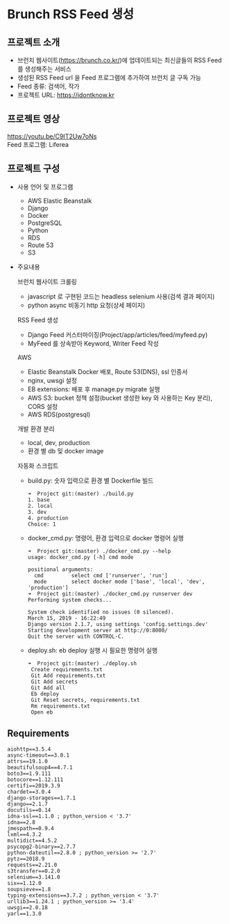 # Brunch RSS Feed 생성

## 프로젝트 소개

- 브런치 웹사이트(https://brunch.co.kr/)에 업데이트되는 최신글들의 RSS Feed 를 생성해주는 서비스
- 생성된 RSS Feed url 을 Feed 프로그램에 추가하여 브런치 글 구독 가능
- Feed 종류: 검색어, 작가
- 프로젝트 URL: https://idontknow.kr

## 프로젝트 영상

https://youtu.be/C9IT2Uw7oNs  
Feed 프로그램: Liferea

## 프로젝트 구성

- 사용 언어 및 프로그램 
	- AWS Elastic Beanstalk
	- Django
	- Docker
	- PostgreSQL
	- Python
	- RDS
	- Route 53
	- S3
	
- 주요내용

	브런치 웹사이트 크롤링

	- javascript 로 구현된 코드는 headless selenium 사용(검색 결과 페이지)
	- python async 비동기 http 요청(상세 페이지)
	
	RSS Feed 생성
	
	- Django Feed 커스터마이징(Project/app/articles/feed/myfeed.py)
	- MyFeed 를 상속받아 Keyword, Writer Feed 작성
	
	AWS
	
	- Elastic Beanstalk Docker 배포, Route 53(DNS), ssl 인증서
	- nginx, uwsgi 설정
	- EB extensions: 배포 후 manage.py migrate 실행
	- AWS S3: bucket 정책 설정(bucket 생성한 key 와 사용하는 Key 분리), CORS 설정
	- AWS RDS(postgresql)
	
	개발 환경 분리
	
	- local, dev, production
	- 환경 별 db 및 docker image
	
	자동화 스크립트
	
	- build.py: 숫자 입력으로 환경 별 Dockerfile 빌드
		```
		➜  Project git:(master) ./build.py
		1. base
		2. local
		3. dev
		4. production
		Choice: 1
		```
	- docker_cmd.py: 명령어, 환경 입력으로 docker 명령어 실행
		```
		➜  Project git:(master) ./docker_cmd.py --help
		usage: docker_cmd.py [-h] cmd mode

		positional arguments:
		  cmd         select cmd ['runserver', 'run']
		  mode        select docker mode ['base', 'local', 'dev', 'production']
		➜  Project git:(master) ./docker_cmd.py runserver dev 
		Performing system checks...

		System check identified no issues (0 silenced).
		March 15, 2019 - 16:22:49
		Django version 2.1.7, using settings 'config.settings.dev'
		Starting development server at http://0:8000/
		Quit the server with CONTROL-C.
		```
	- deploy.sh: eb deploy 실행 시 필요한 명령어 실행
		```
		➜  Project git:(master) ./deploy.sh 
		 Create requirements.txt
		 Git Add requirements.txt
		 Git Add secrets
		 Git Add all
		 Eb deploy
		 Git Reset secrets, requirements.txt
		 Rm requirements.txt
		 Open eb
		```

	
## Requirements

```
aiohttp==3.5.4
async-timeout==3.0.1
attrs==19.1.0
beautifulsoup4==4.7.1
boto3==1.9.111
botocore==1.12.111
certifi==2019.3.9
chardet==3.0.4
django-storages==1.7.1
django==2.1.7
docutils==0.14
idna-ssl==1.1.0 ; python_version < '3.7'
idna==2.8
jmespath==0.9.4
lxml==4.3.2
multidict==4.5.2
psycopg2-binary==2.7.7
python-dateutil==2.8.0 ; python_version >= '2.7'
pytz==2018.9
requests==2.21.0
s3transfer==0.2.0
selenium==3.141.0
six==1.12.0
soupsieve==1.8
typing-extensions==3.7.2 ; python_version < '3.7'
urllib3==1.24.1 ; python_version >= '3.4'
uwsgi==2.0.18
yarl==1.3.0

```
